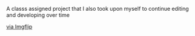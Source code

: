 A classs assigned project that I also took upon myself to continue editing and developing over time

<a href="https://imgflip.com/gif/3vgzfv">via Imgflip</a>